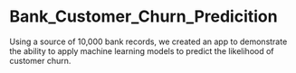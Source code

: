 # Bank_Customer_Churn_Predicition
Using a source of 10,000 bank records, we created an app to demonstrate the ability to apply machine learning models to predict the likelihood of customer churn.
